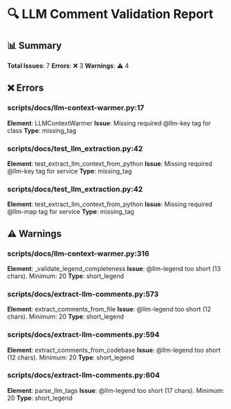 # 🔍 LLM Comment Validation Report

## 📊 Summary

**Total Issues**: 7
**Errors**: ❌ 3
**Warnings**: ⚠️ 4

## ❌ Errors

### scripts/docs/llm-context-warmer.py:17
**Element**: LLMContextWarmer
**Issue**: Missing required @llm-key tag for class
**Type**: missing_tag

### scripts/docs/test_llm_extraction.py:42
**Element**: test_extract_llm_context_from_python
**Issue**: Missing required @llm-key tag for service
**Type**: missing_tag

### scripts/docs/test_llm_extraction.py:42
**Element**: test_extract_llm_context_from_python
**Issue**: Missing required @llm-map tag for service
**Type**: missing_tag

## ⚠️ Warnings

### scripts/docs/llm-context-warmer.py:316
**Element**: _validate_legend_completeness
**Issue**: @llm-legend too short (13 chars). Minimum: 20
**Type**: short_legend

### scripts/docs/extract-llm-comments.py:573
**Element**: extract_comments_from_file
**Issue**: @llm-legend too short (12 chars). Minimum: 20
**Type**: short_legend

### scripts/docs/extract-llm-comments.py:594
**Element**: extract_comments_from_codebase
**Issue**: @llm-legend too short (12 chars). Minimum: 20
**Type**: short_legend

### scripts/docs/extract-llm-comments.py:604
**Element**: parse_llm_tags
**Issue**: @llm-legend too short (17 chars). Minimum: 20
**Type**: short_legend
